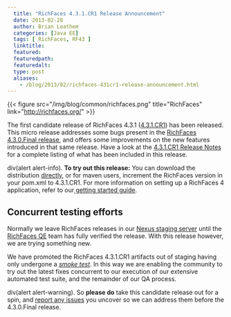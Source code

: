 ```yaml
---
  title: "RichFaces 4.3.1.CR1 Release Announcement"
  date: 2013-02-28
  author: Brian Leathem
  categories: [Java EE]
  tags: [ RichFaces, RF43 ]
  linktitle:
  featured:
  featuredpath:
  featuredalt:
  type: post
  aliases:
    - /blog/2013/02/richfaces-431cr1-release-announcement.html
---
```


{{< figure src="/img/blog/common/richfaces.png" title="RichFaces" link="http://richfaces.org/" >}}

The first candidate release of RichFaces 4.3.1 ([4.3.1.CR1](https://issues.jboss.org/secure/ReleaseNote.jspa?projectId=12310341&version=12320379)) has been released. This micro release addresses some bugs present in the [RichFaces 4.3.0.Final release](http://www.bleathem.ca/blog/2013/02/richfaces-430final-release-announcement.html), and offers some improvements on the new features introduced in that same release. Have a look at the [4.3.1.CR1 Release Notes](https://issues.jboss.org/secure/ReleaseNote.jspa?projectId=12310341&version=12320558) for a complete listing of what has been included in this release.

div(alert alert-info). **To try out this release:** You can download the distribution [directly](http://www.jboss.org/richfaces/download/milestones), or for maven users, increment the RichFaces version in your pom.xml to 4.3.1.CR1. For more information on setting up a RichFaces 4 application, refer to our<a href="http://community.jboss.org/wiki/GettingstartedwithRichFaces4x"> getting started guide</a>.

Concurrent testing efforts
--------------------------

Normally we leave RichFaces releases in our [Nexus staging server](https://repository.jboss.org/nexus/content/groups/staging/) until the [RichFaces QE](http://blog.pavol.pitonak.com/2012/09/meet-richfaces-qe-team.html) team has fully verified the release. With this release however, we are trying something new.

We have promoted the RichFaces 4.3.1.CR1 artifacts out of staging having only undergone a [*smoke test*](http://en.wikipedia.org/wiki/Smoke_testing). In this way we are enabling the community to try out the latest fixes concurrent to our execution of our extensive automated test suite, and the remainder of our QA process.

div(alert alert-warning). So **please do** take this candidate release out for a spin, and [report any issues](https://issues.jboss.org/browse/RF) you uncover so we can address them before the 4.3.0.Final release.
